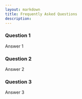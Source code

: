 ```yaml
---
layout: markdown
title: Frequently Asked Questions
description: 
---
```


<!-- 
Use Markdown, not HTML!

H1 is from front matter above, not this one in the bottom
# Frequently Asked Questions 
-->

### Question 1

Answer 1

### Question 2

Answer 2

### Question 3

Answer 3